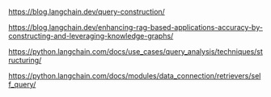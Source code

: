 https://blog.langchain.dev/query-construction/

https://blog.langchain.dev/enhancing-rag-based-applications-accuracy-by-constructing-and-leveraging-knowledge-graphs/

https://python.langchain.com/docs/use_cases/query_analysis/techniques/structuring/

https://python.langchain.com/docs/modules/data_connection/retrievers/self_query/
